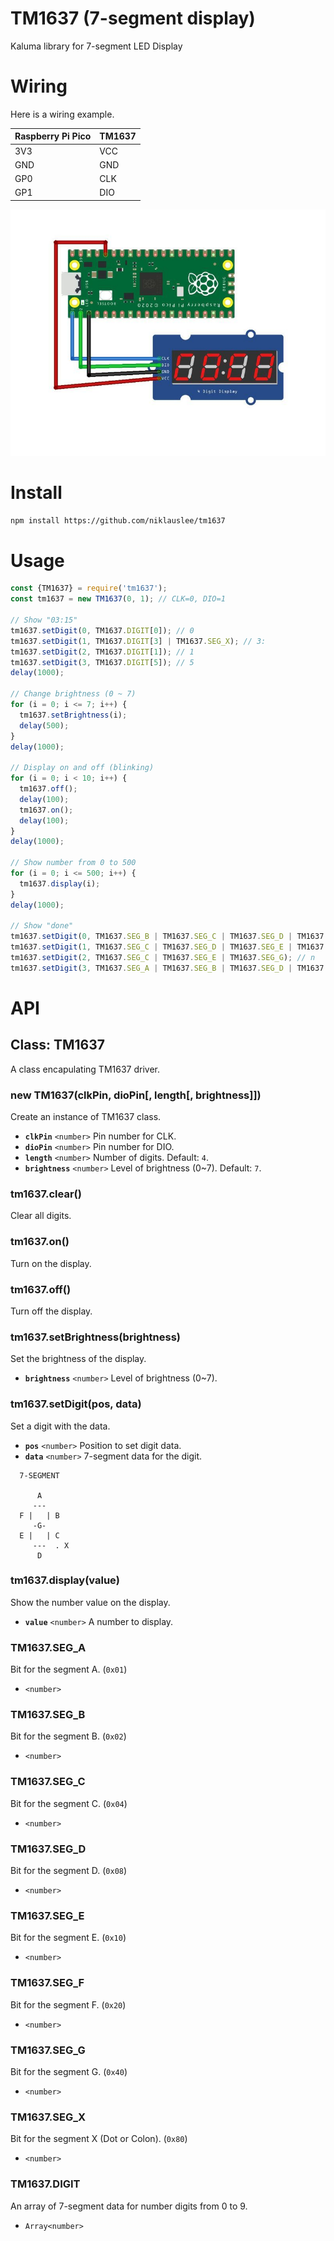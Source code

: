 # TM1637 (7-segment display)

Kaluma library for 7-segment LED Display

# Wiring

Here is a wiring example.

| Raspberry Pi Pico | TM1637 | 
| ----------------- | ------ |
| 3V3               | VCC    |
| GND               | GND    |
| GP0               | CLK    |
| GP1               | DIO    |

![wiring](https://github.com/niklauslee/tm1637/blob/main/images/wiring.jpg?raw=true)

# Install

```sh
npm install https://github.com/niklauslee/tm1637
```

# Usage

```javascript
const {TM1637} = require('tm1637');
const tm1637 = new TM1637(0, 1); // CLK=0, DIO=1

// Show "03:15"
tm1637.setDigit(0, TM1637.DIGIT[0]); // 0
tm1637.setDigit(1, TM1637.DIGIT[3] | TM1637.SEG_X); // 3:
tm1637.setDigit(2, TM1637.DIGIT[1]); // 1
tm1637.setDigit(3, TM1637.DIGIT[5]); // 5
delay(1000);

// Change brightness (0 ~ 7)
for (i = 0; i <= 7; i++) {
  tm1637.setBrightness(i);
  delay(500);
}
delay(1000);

// Display on and off (blinking)
for (i = 0; i < 10; i++) {
  tm1637.off();
  delay(100);
  tm1637.on();
  delay(100);
}
delay(1000);

// Show number from 0 to 500
for (i = 0; i <= 500; i++) {
  tm1637.display(i);
}
delay(1000);

// Show "done"
tm1637.setDigit(0, TM1637.SEG_B | TM1637.SEG_C | TM1637.SEG_D | TM1637.SEG_E | TM1637.SEG_G); // d
tm1637.setDigit(1, TM1637.SEG_C | TM1637.SEG_D | TM1637.SEG_E | TM1637.SEG_G); // o
tm1637.setDigit(2, TM1637.SEG_C | TM1637.SEG_E | TM1637.SEG_G); // n
tm1637.setDigit(3, TM1637.SEG_A | TM1637.SEG_B | TM1637.SEG_D | TM1637.SEG_E | TM1637.SEG_F | TM1637.SEG_G); // e
```

# API
 
## Class: TM1637
 
A class encapulating TM1637 driver.
 
### new TM1637(clkPin, dioPin[, length[, brightness]])
 
Create an instance of TM1637 class.

- **`clkPin`** `<number>` Pin number for CLK.
- **`dioPin`** `<number>` Pin number for DIO.
- **`length`** `<number>` Number of digits. Default: `4`.
- **`brightness`** `<number>` Level of brightness (0~7). Default: `7`.

### tm1637.clear()

Clear all digits.

### tm1637.on()

Turn on the display.

### tm1637.off()

Turn off the display.

### tm1637.setBrightness(brightness)

Set the brightness of the display.

- **`brightness`** `<number>` Level of brightness (0~7).

### tm1637.setDigit(pos, data)

Set a digit with the data.

- **`pos`** `<number>` Position to set digit data.
- **`data`** `<number>` 7-segment data for the digit.

```
  7-SEGMENT

      A
     ---
  F |   | B
     -G-
  E |   | C
     ---  . X
      D
```

### tm1637.display(value)

Show the number value on the display.

- **`value`** `<number>` A number to display.

### TM1637.SEG_A

Bit for the segment A. (`0x01`)

- `<number>`

### TM1637.SEG_B

Bit for the segment B. (`0x02`)

- `<number>`

### TM1637.SEG_C

Bit for the segment C. (`0x04`)

- `<number>`

### TM1637.SEG_D

Bit for the segment D. (`0x08`)

- `<number>`


### TM1637.SEG_E

Bit for the segment E. (`0x10`)

- `<number>`

### TM1637.SEG_F

Bit for the segment F. (`0x20`)

- `<number>`

### TM1637.SEG_G

Bit for the segment G. (`0x40`)

- `<number>`

### TM1637.SEG_X

Bit for the segment X (Dot or Colon). (`0x80`)

- `<number>`

### TM1637.DIGIT

An array of 7-segment data for number digits from 0 to 9.

- `Array<number>`

